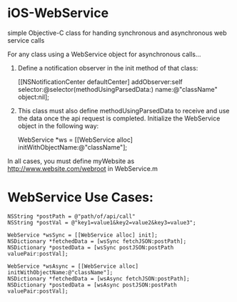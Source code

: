 iOS-WebService
==============

simple Objective-C class for handing synchronous and asynchronous web service calls

 For any class using a WebService object for asynchronous calls...
 
 1) Define a notification observer in the init method of that class:
 
    [[NSNotificationCenter defaultCenter] addObserver:self selector:@selector(methodUsingParsedData:) name:@"className" object:nil];
 
 2) This class must also define methodUsingParsedData to receive and use the data once the api request is completed.
 Initialize the WebService object in the following way:
 
    WebService *ws = [[WebService alloc] initWithObjectName:@"className"];
 
 In all cases, you must define myWebsite as http://www.website.com/webroot in WebService.m
 
 WebService Use Cases:
======================
    NSString *postPath = @"path/of/api/call"
    NSString *postVal = @"key1=value1&key2=value2&key3=value3";
 
    WebService *wsSync = [[WebService alloc] init];
    NSDictionary *fetchedData = [wsSync fetchJSON:postPath];
    NSDictionary *postedData = [wsSync postJSON:postPath valuePair:postVal];
 
    WebService *wsAsync = [[WebService alloc] initWithObjectName:@"className"];
    NSDictionary *fetchedData = [wsAsync fetchJSON:postPath];
    NSDictionary *postedData = [wsAsync postJSON:postPath valuePair:postVal];